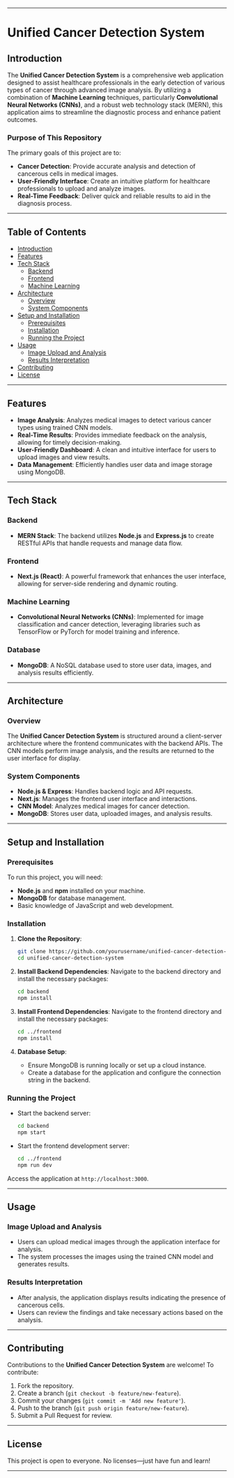 
---

# **Unified Cancer Detection System**

## **Introduction**

The **Unified Cancer Detection System** is a comprehensive web application designed to assist healthcare professionals in the early detection of various types of cancer through advanced image analysis. By utilizing a combination of **Machine Learning** techniques, particularly **Convolutional Neural Networks (CNNs)**, and a robust web technology stack (MERN), this application aims to streamline the diagnostic process and enhance patient outcomes.

### **Purpose of This Repository**

The primary goals of this project are to:
- **Cancer Detection**: Provide accurate analysis and detection of cancerous cells in medical images.
- **User-Friendly Interface**: Create an intuitive platform for healthcare professionals to upload and analyze images.
- **Real-Time Feedback**: Deliver quick and reliable results to aid in the diagnosis process.

---

## **Table of Contents**

- [Introduction](#introduction)
- [Features](#features)
- [Tech Stack](#tech-stack)
  - [Backend](#backend)
  - [Frontend](#frontend)
  - [Machine Learning](#machine-learning)
- [Architecture](#architecture)
  - [Overview](#overview)
  - [System Components](#system-components)
- [Setup and Installation](#setup-and-installation)
  - [Prerequisites](#prerequisites)
  - [Installation](#installation)
  - [Running the Project](#running-the-project)
- [Usage](#usage)
  - [Image Upload and Analysis](#image-upload-and-analysis)
  - [Results Interpretation](#results-interpretation)
- [Contributing](#contributing)
- [License](#license)

---

## **Features**

- **Image Analysis**: Analyzes medical images to detect various cancer types using trained CNN models.
- **Real-Time Results**: Provides immediate feedback on the analysis, allowing for timely decision-making.
- **User-Friendly Dashboard**: A clean and intuitive interface for users to upload images and view results.
- **Data Management**: Efficiently handles user data and image storage using MongoDB.

---

## **Tech Stack**

### **Backend**

- **MERN Stack**: The backend utilizes **Node.js** and **Express.js** to create RESTful APIs that handle requests and manage data flow.

### **Frontend**

- **Next.js (React)**: A powerful framework that enhances the user interface, allowing for server-side rendering and dynamic routing.

### **Machine Learning**

- **Convolutional Neural Networks (CNNs)**: Implemented for image classification and cancer detection, leveraging libraries such as TensorFlow or PyTorch for model training and inference.

### **Database**

- **MongoDB**: A NoSQL database used to store user data, images, and analysis results efficiently.

---

## **Architecture**

### **Overview**

The **Unified Cancer Detection System** is structured around a client-server architecture where the frontend communicates with the backend APIs. The CNN models perform image analysis, and the results are returned to the user interface for display.

### **System Components**

- **Node.js & Express**: Handles backend logic and API requests.
- **Next.js**: Manages the frontend user interface and interactions.
- **CNN Model**: Analyzes medical images for cancer detection.
- **MongoDB**: Stores user data, uploaded images, and analysis results.

---

## **Setup and Installation**

### **Prerequisites**

To run this project, you will need:
- **Node.js** and **npm** installed on your machine.
- **MongoDB** for database management.
- Basic knowledge of JavaScript and web development.

### **Installation**

1. **Clone the Repository**:
   ```bash
   git clone https://github.com/yourusername/unified-cancer-detection-system.git
   cd unified-cancer-detection-system
   ```

2. **Install Backend Dependencies**:
   Navigate to the backend directory and install the necessary packages:
   ```bash
   cd backend
   npm install
   ```

3. **Install Frontend Dependencies**:
   Navigate to the frontend directory and install the necessary packages:
   ```bash
   cd ../frontend
   npm install
   ```

4. **Database Setup**:
   - Ensure MongoDB is running locally or set up a cloud instance.
   - Create a database for the application and configure the connection string in the backend.

### **Running the Project**

- Start the backend server:
  ```bash
  cd backend
  npm start
  ```

- Start the frontend development server:
  ```bash
  cd ../frontend
  npm run dev
  ```

Access the application at `http://localhost:3000`.

---

## **Usage**

### **Image Upload and Analysis**

- Users can upload medical images through the application interface for analysis.
- The system processes the images using the trained CNN model and generates results.

### **Results Interpretation**

- After analysis, the application displays results indicating the presence of cancerous cells.
- Users can review the findings and take necessary actions based on the analysis.

---

## **Contributing**

Contributions to the **Unified Cancer Detection System** are welcome! To contribute:
1. Fork the repository.
2. Create a branch (`git checkout -b feature/new-feature`).
3. Commit your changes (`git commit -m 'Add new feature'`).
4. Push to the branch (`git push origin feature/new-feature`).
5. Submit a Pull Request for review.

---

## **License**

This project is open to everyone. No licenses—just have fun and learn!

---
